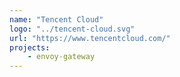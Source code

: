 ```yaml
---
name: "Tencent Cloud"
logo: "../tencent-cloud.svg"
url: "https://www.tencentcloud.com/"
projects:
    - envoy-gateway
---
```

